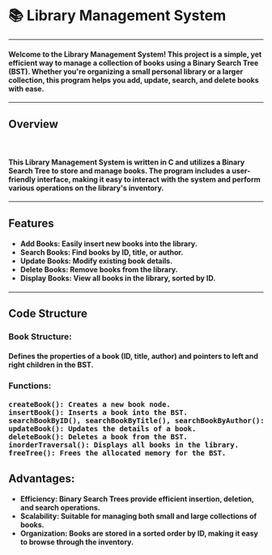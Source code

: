 <h1>📚 Library Management System</h1>
<hr>
<h4>Welcome to the Library Management System! This project is a simple, yet efficient way to manage a collection of books using a Binary Search Tree (BST). Whether you're organizing a small personal library or a larger collection, this program helps you add, update, search, and delete books with ease.</h4>
<hr>
<h2>Overview</h2>
<br>
<h4>This Library Management System is written in C and utilizes a Binary Search Tree to store and manage books. The program includes a user-friendly interface, making it easy to interact with the system and perform various operations on the library's inventory.</h4>
<hr>
<h2>Features</h2>
<h4><ul><li><b>Add Books:</b> Easily insert new books into the library.
</li>
<li><b>Search Books:</b> Find books by ID, title, or author.</li>

<li><b>Update Books:</b> Modify existing book details.</li>

<li><b>Delete Books:</b> Remove books from the library.</li>

<li><b>Display Books:</b> View all books in the library, sorted by ID.</li></ul></h4>
<hr>
<h2>Code Structure</h2>
<h3>Book Structure:</h3>
<h4>Defines the properties of a book (ID, title, author) and pointers to left and right children in the BST.</h4>
<h3>Functions:</h3>
<h4><pre>
createBook(): Creates a new book node.
insertBook(): Inserts a book into the BST.
searchBookByID(), searchBookByTitle(), searchBookByAuthor(): Functions to search for books.
updateBook(): Updates the details of a book.
deleteBook(): Deletes a book from the BST.
inorderTraversal(): Displays all books in the library.
freeTree(): Frees the allocated memory for the BST.</pre></h4>
<h2>Advantages: </h2>
<h4><ul><li>Efficiency: Binary Search Trees provide efficient insertion, deletion, and search operations.</li>
<li>Scalability: Suitable for managing both small and large collections of books.</li>
<li>Organization: Books are stored in a sorted order by ID, making it easy to browse through the inventory.</li></ul></h4>
